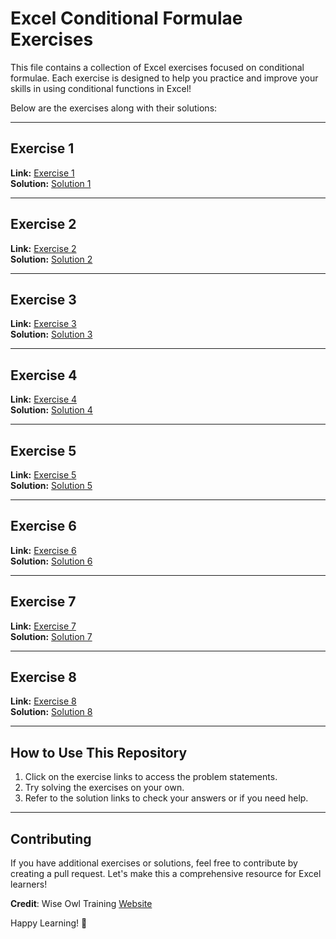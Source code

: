 # Excel Conditional Formulae Exercises

This file contains a collection of Excel exercises focused on conditional formulae. Each exercise is designed to help you practice and improve your skills in using conditional functions in Excel!

Below are the exercises along with their solutions:

---

## Exercise 1 
**Link:** [Exercise 1](https://www.wiseowl.co.uk/excel/exercises/standard/conditional-formulae/4893/)  
**Solution:** [Solution 1](https://docs.google.com/spreadsheets/d/1PE-esSnI1pwgfkUYRdbCMms8ZTb2d21o/edit?usp=sharing&ouid=103018243033943457596&rtpof=true&sd=true)

---

## Exercise 2
**Link:** [Exercise 2](https://www.wiseowl.co.uk/excel/exercises/standard/conditional-formulae/4941/)  
**Solution:** [Solution 2](https://docs.google.com/spreadsheets/d/1Ke2LXYn0Wt8Jrds_fn_07v3Qtv1GvKkg/edit?usp=sharing&ouid=103018243033943457596&rtpof=true&sd=true)

---

## Exercise 3 
**Link:** [Exercise 3](https://www.wiseowl.co.uk/excel/exercises/standard/conditional-formulae/4942/)  
**Solution:** [Solution 3](https://docs.google.com/spreadsheets/d/1c4pvmeYvfVOWOs7kiJACvSJpu4tn8SmG/edit?usp=sharing&ouid=103018243033943457596&rtpof=true&sd=true)

---

## Exercise 4
**Link:** [Exercise 4](https://www.wiseowl.co.uk/excel/exercises/standard/conditional-formulae/4940/)  
**Solution:** [Solution 4](https://docs.google.com/spreadsheets/d/131Ujdp7ivZ2mJ6Zy4lQ8ynM3mYC4mL_Z/edit?usp=sharing&ouid=103018243033943457596&rtpof=true&sd=true)

---

## Exercise 5
**Link:** [Exercise 5](https://www.wiseowl.co.uk/excel/exercises/standard/conditional-formulae/4943/)  
**Solution:** [Solution 5](https://docs.google.com/spreadsheets/d/1EiqxfHchkOGEaC8vqiZkIqrY-pgdFg5i/edit?usp=sharing&ouid=103018243033943457596&rtpof=true&sd=true)

---

## Exercise 6
**Link:** [Exercise 6](https://www.wiseowl.co.uk/excel/exercises/standard/conditional-formulae/4926/)  
**Solution:** [Solution 6](https://docs.google.com/spreadsheets/d/1K_5mfhyHrN2zMVyXQn5aux9IHui1QP5S/edit?usp=sharing&ouid=103018243033943457596&rtpof=true&sd=true)

---

## Exercise 7
**Link:** [Exercise 7](https://www.wiseowl.co.uk/excel/exercises/standard/conditional-formulae/4936/)  
**Solution:** [Solution 7](https://docs.google.com/spreadsheets/d/16by4ovz6d6_l91WhWCJjNUvcOUyTC_yN/edit?usp=sharing&ouid=103018243033943457596&rtpof=true&sd=true)

---

## Exercise 8
**Link:** [Exercise 8](https://www.wiseowl.co.uk/excel/exercises/standard/conditional-formulae/4927/)  
**Solution:** [Solution 8](https://docs.google.com/spreadsheets/d/1olXk4fiuFWxDfb7CBS6NEyFJ-528AJF9/edit?usp=sharing&ouid=103018243033943457596&rtpof=true&sd=true)

---

## How to Use This Repository
1. Click on the exercise links to access the problem statements.
2. Try solving the exercises on your own.
3. Refer to the solution links to check your answers or if you need help.

---

## Contributing
If you have additional exercises or solutions, feel free to contribute by creating a pull request. Let's make this a comprehensive resource for Excel learners!

**Credit**: Wise Owl Training
[Website](https://www.wiseowl.co.uk/)

Happy Learning! 🚀
